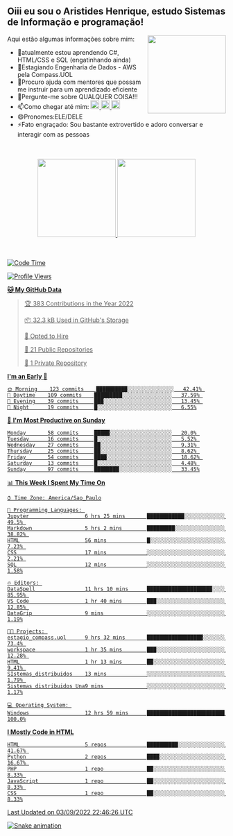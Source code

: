 ## Oiii eu sou o Aristides Henrique, estudo Sistemas de Informação e programação!

<div >
Aqui estão algumas informações sobre mim:<img align="right" height="180em" src="https://user-images.githubusercontent.com/97318481/177042589-45d62122-82a9-4a32-b3a7-87b322825b2f.png">
</div>

- 🌱atualmente estou aprendendo C#, HTML/CSS e SQL (engatinhando ainda)
- 👯Estagiando Engenharia de Dados - AWS pela Compass.UOL
- 🤔Procuro ajuda com mentores que possam me instruir para um aprendizado eficiente
- 💬Pergunte-me sobre QUALQUER COISA!!!
- 📫Como chegar até mim:
  <a href="https://www.instagram.com/aryhenry/" target="_blank">
  <img src="https://img.shields.io/badge/-Instagram-%23E4405F?style=for-the-badge&logo=instagram&logoColor=black" height="20px">
  </a>
  <a href="https://www.linkedin.com/in/aristides-henrique/" target="_blank">
  <img src="https://img.shields.io/badge/-LinkedIn-%230077B5?style=for-the-badge&logo=linkedin&logoColor=black" height="20px">
  </a> 
  <a href="mailto:arihenriqueuna@gmail.com">
  <img src="https://img.shields.io/badge/-Gmail-%23333?style=for-the-badge&logo=gmail&logoColor=white" height="20px">
  </a>
- 😄Pronomes:ELE/DELE
- ⚡Fato engraçado: Sou bastante extrovertido e adoro conversar e interagir com as pessoas
<br/>
<br/>
<div align="center">
  <a href="https://github.com/arihenrique">
  <img height="180em" src="https://github-readme-stats.vercel.app/api?username=arihenrique&show_icons=true&theme=dracula&include_all_commits=true&count_private=true"/>
  <img height="180em" src="https://github-readme-stats.vercel.app/api/top-langs/?username=arihenrique&layout=compact&langs_count=7&theme=dracula"/>
</div><br/><br/>

<!--START_SECTION:waka-->
![Code Time](http://img.shields.io/badge/Code%20Time--blue)

![Profile Views](http://img.shields.io/badge/Profile%20Views-59-blue)

**🐱 My GitHub Data** 

> 🏆 383 Contributions in the Year 2022
 > 
> 📦 32.3 kB Used in GitHub's Storage 
 > 
> 💼 Opted to Hire
 > 
> 📜 21 Public Repositories 
 > 
> 🔑 1 Private Repository 
 > 
**I'm an Early 🐤** 

```text
🌞 Morning    123 commits    ██████████░░░░░░░░░░░░░░░   42.41% 
🌇 Daytime    109 commits    █████████░░░░░░░░░░░░░░░░   37.59% 
🌃 Evening    39 commits     ███░░░░░░░░░░░░░░░░░░░░░░   13.45% 
🌙 Night      19 commits     █░░░░░░░░░░░░░░░░░░░░░░░░   6.55%

```
📅 **I'm Most Productive on Sunday** 

```text
Monday       58 commits     █████░░░░░░░░░░░░░░░░░░░░   20.0% 
Tuesday      16 commits     █░░░░░░░░░░░░░░░░░░░░░░░░   5.52% 
Wednesday    27 commits     ██░░░░░░░░░░░░░░░░░░░░░░░   9.31% 
Thursday     25 commits     ██░░░░░░░░░░░░░░░░░░░░░░░   8.62% 
Friday       54 commits     ████░░░░░░░░░░░░░░░░░░░░░   18.62% 
Saturday     13 commits     █░░░░░░░░░░░░░░░░░░░░░░░░   4.48% 
Sunday       97 commits     ████████░░░░░░░░░░░░░░░░░   33.45%

```


📊 **This Week I Spent My Time On** 

```text
⌚︎ Time Zone: America/Sao_Paulo

💬 Programming Languages: 
Jupyter                  6 hrs 25 mins       ████████████░░░░░░░░░░░░░   49.5% 
Markdown                 5 hrs 2 mins        █████████░░░░░░░░░░░░░░░░   38.82% 
HTML                     56 mins             █░░░░░░░░░░░░░░░░░░░░░░░░   7.23% 
CSS                      17 mins             ░░░░░░░░░░░░░░░░░░░░░░░░░   2.21% 
SQL                      12 mins             ░░░░░░░░░░░░░░░░░░░░░░░░░   1.58%

🔥 Editors: 
DataSpell                11 hrs 10 mins      █████████████████████░░░░   85.95% 
VS Code                  1 hr 40 mins        ███░░░░░░░░░░░░░░░░░░░░░░   12.85% 
DataGrip                 9 mins              ░░░░░░░░░░░░░░░░░░░░░░░░░   1.19%

🐱‍💻 Projects: 
estagio_compass.uol      9 hrs 32 mins       ██████████████████░░░░░░░   73.4% 
workspace                1 hr 35 mins        ███░░░░░░░░░░░░░░░░░░░░░░   12.28% 
HTML                     1 hr 13 mins        ██░░░░░░░░░░░░░░░░░░░░░░░   9.41% 
SIstemas_distribuidos    13 mins             ░░░░░░░░░░░░░░░░░░░░░░░░░   1.79% 
Sistemas distribuidos Una9 mins              ░░░░░░░░░░░░░░░░░░░░░░░░░   1.17%

💻 Operating System: 
Windows                  12 hrs 59 mins      █████████████████████████   100.0%

```

**I Mostly Code in HTML** 

```text
HTML                     5 repos             ██████████░░░░░░░░░░░░░░░   41.67% 
Python                   2 repos             ████░░░░░░░░░░░░░░░░░░░░░   16.67% 
PHP                      1 repo              ██░░░░░░░░░░░░░░░░░░░░░░░   8.33% 
JavaScript               1 repo              ██░░░░░░░░░░░░░░░░░░░░░░░   8.33% 
CSS                      1 repo              ██░░░░░░░░░░░░░░░░░░░░░░░   8.33%

```



 Last Updated on 03/09/2022 22:46:26 UTC
<!--END_SECTION:waka-->

![Snake animation](https://github.com/arihenrique/arihenrique/blob/output/github-contribution-grid-snake.svg)
